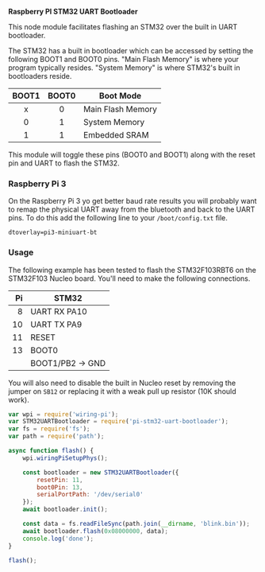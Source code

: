 
**Raspberry PI STM32 UART Bootloader**

This node module facilitates flashing an STM32 over the built in UART bootloader.

The STM32 has a built in bootloader which can be accessed by setting the following
BOOT1 and BOOT0 pins. "Main Flash Memory" is where your program typically resides.
"System Memory" is where STM32's built in bootloaders reside.

| BOOT1 | BOOT0 | Boot Mode         |
|:-----:|:-----:|-------------------|
|   x   |   0   | Main Flash Memory |
|   0   |   1   | System Memory     |
|   1   |   1   | Embedded SRAM     |

This module will toggle these pins (BOOT0 and BOOT1) along with the reset pin and UART
to flash the STM32.

### Raspberry Pi 3

On the Raspberry Pi 3 yo get better baud rate results you will probably want to remap the
physical UART away from the bluetooth and back to the UART pins. To do this add the following
line to your `/boot/config.txt` file.

```
dtoverlay=pi3-miniuart-bt
```

### Usage

The following example has been tested to flash the STM32F103RBT6 on the STM32F103 Nucleo board.
You'll need to make the following connections.

|  Pi  | STM32            |
|-----:|------------------|
|  8   | UART RX PA10     |
|  10  | UART TX PA9      |
|  11  | RESET            |
|  13  | BOOT0            |
|      | BOOT1/PB2 -> GND |

You will also need to disable the built in Nucleo reset by removing the jumper on `SB12` or
replacing it with a weak pull up resistor (10K should work).

```javascript
var wpi = require('wiring-pi');
var STM32UARTBootloader = require('pi-stm32-uart-bootloader');
var fs = require('fs');
var path = require('path');

async function flash() {
    wpi.wiringPiSetupPhys();

    const bootloader = new STM32UARTBootloader({
        resetPin: 11,
        boot0Pin: 13,
        serialPortPath: '/dev/serial0'
    });
    await bootloader.init();

    const data = fs.readFileSync(path.join(__dirname, 'blink.bin'));
    await bootloader.flash(0x08000000, data);
    console.log('done');
}

flash();
```
